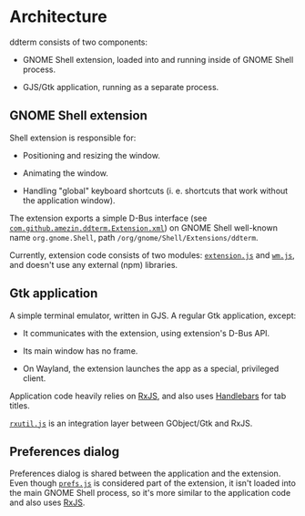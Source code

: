 # Architecture

ddterm consists of two components:

* GNOME Shell extension, loaded into and running inside of GNOME Shell process.

* GJS/Gtk application, running as a separate process.

## GNOME Shell extension

Shell extension is responsible for:

* Positioning and resizing the window.

* Animating the window.

* Handling "global" keyboard shortcuts (i. e. shortcuts that work without the
application window).

The extension exports a simple D-Bus interface
(see [`com.github.amezin.ddterm.Extension.xml`]) on GNOME Shell well-known name
`org.gnome.Shell`, path `/org/gnome/Shell/Extensions/ddterm`.

Currently, extension code consists of two modules: [`extension.js`] and
[`wm.js`], and doesn't use any external (npm) libraries.

## Gtk application

A simple terminal emulator, written in GJS. A regular Gtk application, except:

* It communicates with the extension, using extension's D-Bus API.

* Its main window has no frame.

* On Wayland, the extension launches the app as a special, privileged client.

Application code heavily relies on [RxJS], and also uses [Handlebars]
for tab titles.

[`rxutil.js`] is an integration layer between GObject/Gtk and RxJS.

## Preferences dialog

Preferences dialog is shared between the application and the extension. Even
though [`prefs.js`] is considered part of the extension, it isn't loaded into
the main GNOME Shell process, so it's more similar to the application code and
also uses [RxJS].

[RxJS]: https://rxjs.dev/
[Handlebars]: https://handlebarsjs.com/

[`com.github.amezin.ddterm.Extension.xml`]: ../com.github.amezin.ddterm.Extension.xml
[`extension.js`]: ../extension.js
[`wm.js`]: ../wm.js
[`rxutil.js`]: ../rxutil.js
[`prefs.js`]: ../prefs.js
